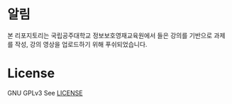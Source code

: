 # 알림
본 리포지토리는 국립공주대학교 정보보호영재교육원에서 들은 강의를 기반으로 과제를 작성, 강의 영상을 업로드하기 위해 푸쉬되었습니다.

# License
GNU GPLv3
See [LICENSE](/LICENSE)